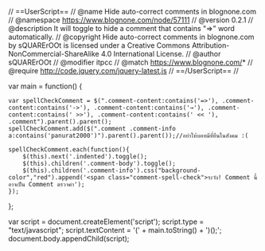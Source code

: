 // ==UserScript==
// @name       Hide auto-correct comments in blognone.com
// @namespace  https://www.blognone.com/node/57111
// @version    0.2.1
// @description  It will toggle to hide a comment that contains "=>" word automatically.
// @copyright  Hide auto-correct comments in blognone.com by sQUARErOOt is licensed under a Creative Commons Attribution-NonCommercial-ShareAlike 4.0 International License.
// @author sQUARErOOt
// @modifier itpcc
// @match https://www.blognone.com/*
// @require http://code.jquery.com/jquery-latest.js
// ==/UserScript==
// 

var main =  function() {
    
    var spellCheckComment = $(".comment-content:contains('=>'), .comment-content:contains('->'), .comment-content:contains('→'), .comment-content:contains(' >>'), .comment-content:contains(' << '), .comment").parent().parent();
    spellCheckComment.add($(".comment .comment-info a:contains('panurat2000')").parent().parent());//อย่าให้บอทมีที่ยืนในสังคม :(

    spellCheckComment.each(function(){
    	$(this).next('.indented').toggle();
    	$(this).children('.comment-body').toggle();
    	$(this).children('.comment-info').css("background-color","red").append('<span class="comment-spell-check">ระวัง! Comment นี้อาจเป็น Comment ตรวจคำ');
    });
};

var script = document.createElement('script');
script.type = "text/javascript";
script.textContent = '(' + main.toString() + ')();';
document.body.appendChild(script);
